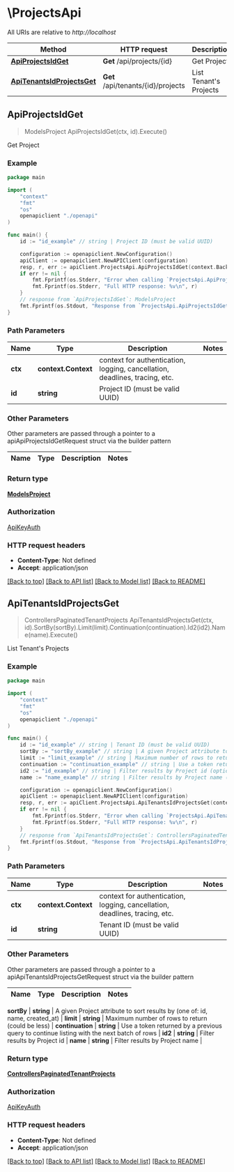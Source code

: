 # \ProjectsApi

All URIs are relative to *http://localhost*

Method | HTTP request | Description
------------- | ------------- | -------------
[**ApiProjectsIdGet**](ProjectsApi.md#ApiProjectsIdGet) | **Get** /api/projects/{id} | Get Project
[**ApiTenantsIdProjectsGet**](ProjectsApi.md#ApiTenantsIdProjectsGet) | **Get** /api/tenants/{id}/projects | List Tenant&#39;s Projects



## ApiProjectsIdGet

> ModelsProject ApiProjectsIdGet(ctx, id).Execute()

Get Project



### Example

```go
package main

import (
    "context"
    "fmt"
    "os"
    openapiclient "./openapi"
)

func main() {
    id := "id_example" // string | Project ID (must be valid UUID)

    configuration := openapiclient.NewConfiguration()
    apiClient := openapiclient.NewAPIClient(configuration)
    resp, r, err := apiClient.ProjectsApi.ApiProjectsIdGet(context.Background(), id).Execute()
    if err != nil {
        fmt.Fprintf(os.Stderr, "Error when calling `ProjectsApi.ApiProjectsIdGet``: %v\n", err)
        fmt.Fprintf(os.Stderr, "Full HTTP response: %v\n", r)
    }
    // response from `ApiProjectsIdGet`: ModelsProject
    fmt.Fprintf(os.Stdout, "Response from `ProjectsApi.ApiProjectsIdGet`: %v\n", resp)
}
```

### Path Parameters


Name | Type | Description  | Notes
------------- | ------------- | ------------- | -------------
**ctx** | **context.Context** | context for authentication, logging, cancellation, deadlines, tracing, etc.
**id** | **string** | Project ID (must be valid UUID) | 

### Other Parameters

Other parameters are passed through a pointer to a apiApiProjectsIdGetRequest struct via the builder pattern


Name | Type | Description  | Notes
------------- | ------------- | ------------- | -------------


### Return type

[**ModelsProject**](ModelsProject.md)

### Authorization

[ApiKeyAuth](../README.md#ApiKeyAuth)

### HTTP request headers

- **Content-Type**: Not defined
- **Accept**: application/json

[[Back to top]](#) [[Back to API list]](../README.md#documentation-for-api-endpoints)
[[Back to Model list]](../README.md#documentation-for-models)
[[Back to README]](../README.md)


## ApiTenantsIdProjectsGet

> ControllersPaginatedTenantProjects ApiTenantsIdProjectsGet(ctx, id).SortBy(sortBy).Limit(limit).Continuation(continuation).Id2(id2).Name(name).Execute()

List Tenant's Projects



### Example

```go
package main

import (
    "context"
    "fmt"
    "os"
    openapiclient "./openapi"
)

func main() {
    id := "id_example" // string | Tenant ID (must be valid UUID)
    sortBy := "sortBy_example" // string | A given Project attribute to sort results by (one of: id, name, created_at) (optional)
    limit := "limit_example" // string | Maximum number of rows to return (could be less) (optional)
    continuation := "continuation_example" // string | Use a token returned by a previous query to continue listing with the next batch of rows (optional)
    id2 := "id_example" // string | Filter results by Project id (optional)
    name := "name_example" // string | Filter results by Project name (optional)

    configuration := openapiclient.NewConfiguration()
    apiClient := openapiclient.NewAPIClient(configuration)
    resp, r, err := apiClient.ProjectsApi.ApiTenantsIdProjectsGet(context.Background(), id).SortBy(sortBy).Limit(limit).Continuation(continuation).Id2(id2).Name(name).Execute()
    if err != nil {
        fmt.Fprintf(os.Stderr, "Error when calling `ProjectsApi.ApiTenantsIdProjectsGet``: %v\n", err)
        fmt.Fprintf(os.Stderr, "Full HTTP response: %v\n", r)
    }
    // response from `ApiTenantsIdProjectsGet`: ControllersPaginatedTenantProjects
    fmt.Fprintf(os.Stdout, "Response from `ProjectsApi.ApiTenantsIdProjectsGet`: %v\n", resp)
}
```

### Path Parameters


Name | Type | Description  | Notes
------------- | ------------- | ------------- | -------------
**ctx** | **context.Context** | context for authentication, logging, cancellation, deadlines, tracing, etc.
**id** | **string** | Tenant ID (must be valid UUID) | 

### Other Parameters

Other parameters are passed through a pointer to a apiApiTenantsIdProjectsGetRequest struct via the builder pattern


Name | Type | Description  | Notes
------------- | ------------- | ------------- | -------------

 **sortBy** | **string** | A given Project attribute to sort results by (one of: id, name, created_at) | 
 **limit** | **string** | Maximum number of rows to return (could be less) | 
 **continuation** | **string** | Use a token returned by a previous query to continue listing with the next batch of rows | 
 **id2** | **string** | Filter results by Project id | 
 **name** | **string** | Filter results by Project name | 

### Return type

[**ControllersPaginatedTenantProjects**](ControllersPaginatedTenantProjects.md)

### Authorization

[ApiKeyAuth](../README.md#ApiKeyAuth)

### HTTP request headers

- **Content-Type**: Not defined
- **Accept**: application/json

[[Back to top]](#) [[Back to API list]](../README.md#documentation-for-api-endpoints)
[[Back to Model list]](../README.md#documentation-for-models)
[[Back to README]](../README.md)


